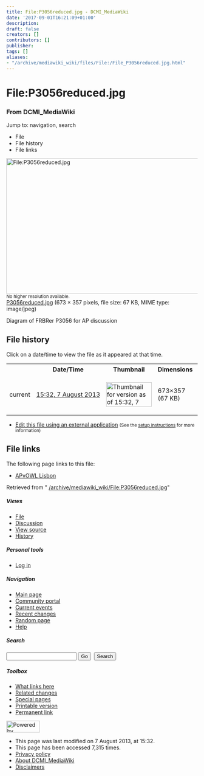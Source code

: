 ```yaml
---
title: File:P3056reduced.jpg - DCMI_MediaWiki
date: '2017-09-01T16:21:09+01:00'
description: 
draft: false
creators: []
contributors: []
publisher: 
tags: []
aliases:
- "/archive/mediawiki_wiki/files/File:/File_P3056reduced.jpg.html"
---
```


<a id="top"></a>
# File:P3056reduced.jpg

### From DCMI\_MediaWiki

Jump to: navigation, search
<!-- start content -->
- File
- File history
- File links

 [<img alt="File:P3056reduced.jpg" src="/images/1/13/P3056reduced.jpg" width="673" height="357">](/archive/mediawiki_wiki/files/P3056reduced.jpg)  
<small>No higher resolution available.</small>  
 [P3056reduced.jpg](/images/1/13/P3056reduced.jpg)‎ (673 × 357 pixels, file size: 67 KB, MIME type: image/jpeg)

Diagram of FRBRer P3056 for AP discussion

<!-- 
NewPP limit report
Preprocessor node count: 1/1000000
Post-expand include size: 0/2097152 bytes
Template argument size: 0/2097152 bytes
Expensive parser function count: 0/100
-->
## File history

Click on a date/time to view the file as it appeared at that time.

<table class="wikitable filehistory">
  <tr>
    <td></td>
    <th>Date/Time</th>
    <th>Thumbnail</th>
    <th>Dimensions</th>
    <th>User</th>
    <th>Comment</th>
  </tr>
  <tr>
    <td>current</td>
    <td class="filehistory-selected" style="white-space: nowrap;"><a href="/archive/mediawiki_wiki/files/P3056reduced.jpg">15:32, 7 August 2013</a></td>
    <td><a href="/images/1/13/P3056reduced.jpg"><img alt="Thumbnail for version as of 15:32, 7 August 2013" src="/images/1/13/P3056reduced.jpg" width="120" height="64"></a></td>
    <td>673×357 <span style="white-space: nowrap;">(67 KB)</span>
    </td>
    <td>
      <a href="/index.php/User:KarenCoyle" title="User:KarenCoyle" class="mw-userlink">KarenCoyle</a> <span style="white-space: nowrap;"> <span class="mw-usertoollinks">(<a href="/index.php/User_talk:KarenCoyle" title="User talk:KarenCoyle">Talk</a> | <a href="/index.php/Special:Contributions/KarenCoyle" title="Special:Contributions/KarenCoyle">contribs</a>)</span></span>
    </td>
    <td> <span class="comment">(Diagram of FRBRer P3056 for AP discussion)</span>
    </td>
  </tr>
</table>

  

- [Edit this file using an external application](/index.php?title=File:P3056reduced.jpg&action=edit&externaledit=true&mode=file "File:P3056reduced.jpg") <small>(See the <a href="http://www.mediawiki.org/wiki/Manual:External_editors" class="external text" rel="nofollow">setup instructions</a> for more information)</small>

## File links

The following page links to this file:

- [APvOWL Lisbon](/index.php/APvOWL_Lisbon "APvOWL Lisbon")

Retrieved from " [/archive/mediawiki_wiki/File:P3056reduced.jpg](/archive/mediawiki_wiki/files/File:/File:P3056reduced.jpg.html)"

<!-- end content -->

##### Views

- [File](/archive/mediawiki_wiki/files/File:/File:P3056reduced.jpg.html "View the file page [c]")
- [Discussion](/index.php?title=File_talk:P3056reduced.jpg&action=edit&redlink=1 "Discussion about the content page [t]")
- [View source](/index.php?title=File:P3056reduced.jpg&action=edit "This page is protected.
You can view its source [e]")
- [History](/index.php?title=File:P3056reduced.jpg&action=history "Past revisions of this page [h]")

##### Personal tools

- [Log in](/index.php?title=Special:UserLogin&returnto=File:P3056reduced.jpg "You are encouraged to log in; however, it is not mandatory [o]")

<script type="text/javascript"> if (window.isMSIE55) fixalpha(); </script>

##### Navigation

- [Main page](/index.php/Main_Page "Visit the main page [z]")
- [Community portal](/index.php/DCMI_MediaWiki:Community_portal "About the project, what you can do, where to find things")
- [Current events](/index.php/DCMI_MediaWiki:Current_events "Find background information on current events")
- [Recent changes](/index.php/Special:RecentChanges "The list of recent changes in the wiki [r]")
- [Random page](/index.php/Special:Random "Load a random page [x]")
- [Help](/index.php/Help:Contents "The place to find out")

##### <label for="searchInput">Search</label>

<form action="/index.php" id="searchform">
				<input type="hidden" name="title" value="Special:Search">
				<input id="searchInput" title="Search DCMI_MediaWiki" accesskey="f" type="search" name="search">
				<input type="submit" name="go" class="searchButton" id="searchGoButton" value="Go" title="Go to a page with this exact name if exists"> 
				<input type="submit" name="fulltext" class="searchButton" id="mw-searchButton" value="Search" title="Search the pages for this text">
			</form>

##### Toolbox

- [What links here](/index.php/Special:WhatLinksHere/File:P3056reduced.jpg "List of all wiki pages that link here [j]")
- [Related changes](/index.php/Special:RecentChangesLinked/File:P3056reduced.jpg "Recent changes in pages linked from this page [k]")
- [Special pages](/index.php/Special:SpecialPages "List of all special pages [q]")
- [Printable version](/index.php?title=File:P3056reduced.jpg&printable=yes "Printable version of this page [p]")
- [Permanent link](/index.php?title=File:P3056reduced.jpg&oldid=5105 "Permanent link to this revision of the page")

<!-- end of the left (by default at least) column -->

 [<img src="/skins/common/images/poweredby_mediawiki_88x31.png" height="31" width="88" alt="Powered by MediaWiki">](http://www.mediawiki.org/)

- This page was last modified on 7 August 2013, at 15:32.
- This page has been accessed 7,315 times.
- [Privacy policy](/index.php/DCMI_MediaWiki:Privacy_policy "DCMI MediaWiki:Privacy policy")
- [About DCMI\_MediaWiki](/index.php/DCMI_MediaWiki:About "DCMI MediaWiki:About")
- [Disclaimers](/index.php/DCMI_MediaWiki:General_disclaimer "DCMI MediaWiki:General disclaimer")

<script>if (window.runOnloadHook) runOnloadHook();</script><!-- Served in 0.463 secs. -->
